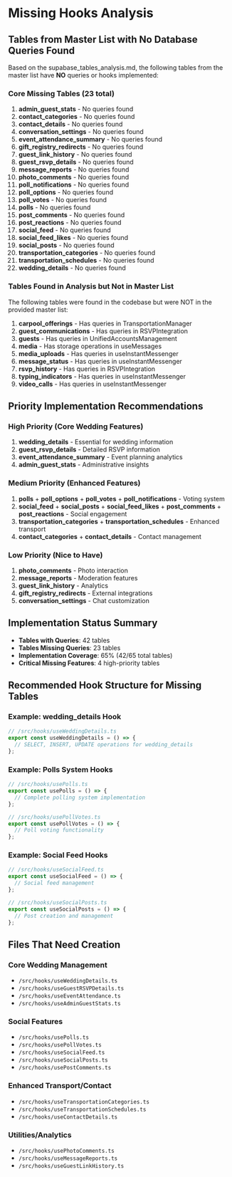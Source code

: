 # Missing Hooks Analysis

## Tables from Master List with No Database Queries Found

Based on the supabase_tables_analysis.md, the following tables from the master list have **NO** queries or hooks implemented:

### Core Missing Tables (23 total)

1. **admin_guest_stats** - No queries found
2. **contact_categories** - No queries found  
3. **contact_details** - No queries found
4. **conversation_settings** - No queries found
5. **event_attendance_summary** - No queries found
6. **gift_registry_redirects** - No queries found
7. **guest_link_history** - No queries found
8. **guest_rsvp_details** - No queries found
9. **message_reports** - No queries found
10. **photo_comments** - No queries found
11. **poll_notifications** - No queries found
12. **poll_options** - No queries found
13. **poll_votes** - No queries found
14. **polls** - No queries found
15. **post_comments** - No queries found
16. **post_reactions** - No queries found
17. **social_feed** - No queries found
18. **social_feed_likes** - No queries found
19. **social_posts** - No queries found
20. **transportation_categories** - No queries found
21. **transportation_schedules** - No queries found
22. **wedding_details** - No queries found

### Tables Found in Analysis but Not in Master List

The following tables were found in the codebase but were NOT in the provided master list:

1. **carpool_offerings** - Has queries in TransportationManager
2. **guest_communications** - Has queries in RSVPIntegration
3. **guests** - Has queries in UnifiedAccountsManagement
4. **media** - Has storage operations in useMessages
5. **media_uploads** - Has queries in useInstantMessenger
6. **message_status** - Has queries in useInstantMessenger
7. **rsvp_history** - Has queries in RSVPIntegration
8. **typing_indicators** - Has queries in useInstantMessenger
9. **video_calls** - Has queries in useInstantMessenger

## Priority Implementation Recommendations

### High Priority (Core Wedding Features)
1. **wedding_details** - Essential for wedding information
2. **guest_rsvp_details** - Detailed RSVP information
3. **event_attendance_summary** - Event planning analytics
4. **admin_guest_stats** - Administrative insights

### Medium Priority (Enhanced Features)
1. **polls** + **poll_options** + **poll_votes** + **poll_notifications** - Voting system
2. **social_feed** + **social_posts** + **social_feed_likes** + **post_comments** + **post_reactions** - Social engagement
3. **transportation_categories** + **transportation_schedules** - Enhanced transport
4. **contact_categories** + **contact_details** - Contact management

### Low Priority (Nice to Have)
1. **photo_comments** - Photo interaction
2. **message_reports** - Moderation features
3. **guest_link_history** - Analytics
4. **gift_registry_redirects** - External integrations
5. **conversation_settings** - Chat customization

## Implementation Status Summary

- **Tables with Queries**: 42 tables
- **Tables Missing Queries**: 23 tables  
- **Implementation Coverage**: 65% (42/65 total tables)
- **Critical Missing Features**: 4 high-priority tables

## Recommended Hook Structure for Missing Tables

### Example: wedding_details Hook
```typescript
// /src/hooks/useWeddingDetails.ts
export const useWeddingDetails = () => {
  // SELECT, INSERT, UPDATE operations for wedding_details
};
```

### Example: Polls System Hooks
```typescript
// /src/hooks/usePolls.ts
export const usePolls = () => {
  // Complete polling system implementation
};

// /src/hooks/usePollVotes.ts
export const usePollVotes = () => {
  // Poll voting functionality
};
```

### Example: Social Feed Hooks
```typescript
// /src/hooks/useSocialFeed.ts
export const useSocialFeed = () => {
  // Social feed management
};

// /src/hooks/useSocialPosts.ts
export const useSocialPosts = () => {
  // Post creation and management
};
```

## Files That Need Creation

### Core Wedding Management
- `/src/hooks/useWeddingDetails.ts`
- `/src/hooks/useGuestRSVPDetails.ts` 
- `/src/hooks/useEventAttendance.ts`
- `/src/hooks/useAdminGuestStats.ts`

### Social Features
- `/src/hooks/usePolls.ts`
- `/src/hooks/usePollVotes.ts`
- `/src/hooks/useSocialFeed.ts`
- `/src/hooks/useSocialPosts.ts`
- `/src/hooks/usePostComments.ts`

### Enhanced Transport/Contact
- `/src/hooks/useTransportationCategories.ts`
- `/src/hooks/useTransportationSchedules.ts`
- `/src/hooks/useContactDetails.ts`

### Utilities/Analytics
- `/src/hooks/usePhotoComments.ts`
- `/src/hooks/useMessageReports.ts`
- `/src/hooks/useGuestLinkHistory.ts`